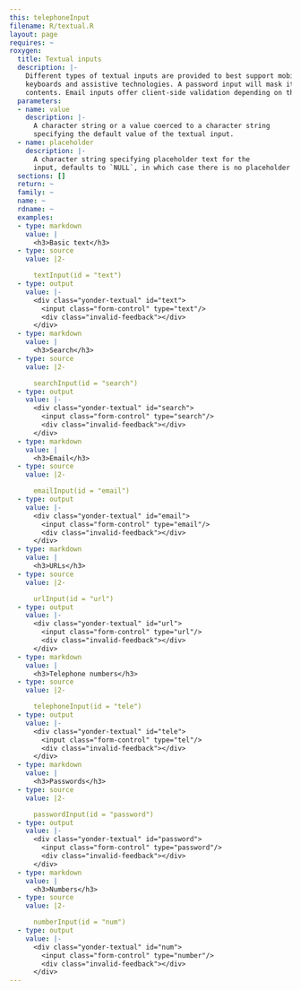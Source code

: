 ```yaml
---
this: telephoneInput
filename: R/textual.R
layout: page
requires: ~
roxygen:
  title: Textual inputs
  description: |-
    Different types of textual inputs are provided to best support mobile
    keyboards and assistive technologies. A password input will mask its
    contents. Email inputs offer client-side validation depending on the browser.
  parameters:
  - name: value
    description: |-
      A character string or a value coerced to a character string
      specifying the default value of the textual input.
  - name: placeholder
    description: |-
      A character string specifying placeholder text for the
      input, defaults to `NULL`, in which case there is no placeholder text.
  sections: []
  return: ~
  family: ~
  name: ~
  rdname: ~
  examples:
  - type: markdown
    value: |
      <h3>Basic text</h3>
  - type: source
    value: |2-

      textInput(id = "text")
  - type: output
    value: |-
      <div class="yonder-textual" id="text">
        <input class="form-control" type="text"/>
        <div class="invalid-feedback"></div>
      </div>
  - type: markdown
    value: |
      <h3>Search</h3>
  - type: source
    value: |2-

      searchInput(id = "search")
  - type: output
    value: |-
      <div class="yonder-textual" id="search">
        <input class="form-control" type="search"/>
        <div class="invalid-feedback"></div>
      </div>
  - type: markdown
    value: |
      <h3>Email</h3>
  - type: source
    value: |2-

      emailInput(id = "email")
  - type: output
    value: |-
      <div class="yonder-textual" id="email">
        <input class="form-control" type="email"/>
        <div class="invalid-feedback"></div>
      </div>
  - type: markdown
    value: |
      <h3>URLs</h3>
  - type: source
    value: |2-

      urlInput(id = "url")
  - type: output
    value: |-
      <div class="yonder-textual" id="url">
        <input class="form-control" type="url"/>
        <div class="invalid-feedback"></div>
      </div>
  - type: markdown
    value: |
      <h3>Telephone numbers</h3>
  - type: source
    value: |2-

      telephoneInput(id = "tele")
  - type: output
    value: |-
      <div class="yonder-textual" id="tele">
        <input class="form-control" type="tel"/>
        <div class="invalid-feedback"></div>
      </div>
  - type: markdown
    value: |
      <h3>Passwords</h3>
  - type: source
    value: |2-

      passwordInput(id = "password")
  - type: output
    value: |-
      <div class="yonder-textual" id="password">
        <input class="form-control" type="password"/>
        <div class="invalid-feedback"></div>
      </div>
  - type: markdown
    value: |
      <h3>Numbers</h3>
  - type: source
    value: |2-

      numberInput(id = "num")
  - type: output
    value: |-
      <div class="yonder-textual" id="num">
        <input class="form-control" type="number"/>
        <div class="invalid-feedback"></div>
      </div>
---
```

